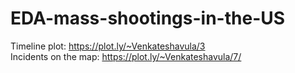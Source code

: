# EDA-mass-shootings-in-the-US

Timeline plot: https://plot.ly/~Venkateshavula/3 <br>
Incidents on the map: https://plot.ly/~Venkateshavula/7/
